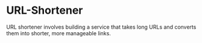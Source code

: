 # URL-Shortener
URL shortener involves building a service that takes long URLs and converts them into shorter, more manageable links. 
